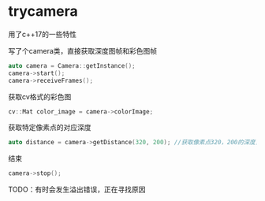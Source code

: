 # trycamera
用了c++17的一些特性

写了个camera类，直接获取深度图帧和彩色图帧
```cpp
auto camera = Camera::getInstance();
camera->start();
camera->receiveFrames();
```
获取cv格式的彩色图
```cpp
cv::Mat color_image = camera->colorImage;
```
获取特定像素点的对应深度
```cpp
auto distance = camera->getDistance(320, 200); //获取像素点320，200的深度，深度图的像素为640*400，所以这个是获得中点的深度
```
结束
```cpp
camera->stop();
```

TODO：有时会发生溢出错误，正在寻找原因

